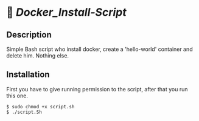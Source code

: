 # 🐋 _Docker_Install-Script_

## Description
Simple Bash script who install docker, create a 'hello-world' container and delete him.
Nothing else.

## Installation
First you have to give running permission to the script, after that you run this one.
```
$ sudo chmod +x script.sh
$ ./script.Sh
```
